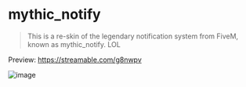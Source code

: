# mythic_notify

> This is a re-skin of the legendary notification system from FiveM, known as mythic_notify. LOL

Preview: https://streamable.com/g8nwpv

![image](https://github.com/Teezy-Core/mythic_notify/assets/93441579/6a3494d0-635b-434a-b602-c595c8b55e75)
